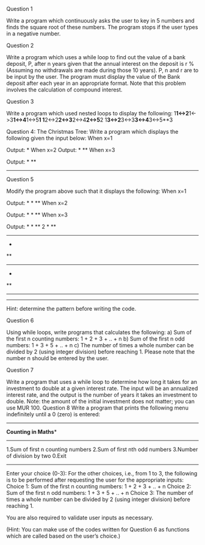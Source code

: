 Question 1

Write a program which continuously asks the user to key in 5 numbers and finds the square root of
these numbers.
The program stops if the user types in a negative number.

Question 2

Write a program which uses a while loop to find out the value of a bank deposit, P, after n years
given that the annual interest on the deposit is r % (Assuming no withdrawals are made during
those 10 years).
P, n and r are to be input by the user.
The program must display the value of the Bank deposit after each year in an appropriate format.
Note that this problem involves the calculation of compound interest.

Question 3

Write a program which used nested loops to display the following:
1**1<->2**1<->3**1<->4**1<->5**1
1**2<->2**2<->3**2<->4**2<->5**2
1**3<->2**3<->3**3<->4**3<->5**3

Question 4: 
The Christmas Tree:
Write a program which displays the following given the input below:
When x=1

Output:
*
When x=2
Output:
*
**
When x=3

Output:
*
**
***

Question 5

Modify the program above such that it displays the following:
When x=1

Output:
*
*
**
When x=2

Output:
*
*
**
When x=3

Output:
*
*
**
2
*
**
***
*
**
***
*
**
***
****
Hint: determine the pattern before writing the code.

Question 6

Using while loops, write programs that calculates the following:
a) Sum of the first n counting numbers: 1 + 2 + 3 + .. + n
b) Sum of the first n odd numbers: 1 + 3 + 5 + .. + n
c) The number of times a whole number can be divided by 2 (using integer division) before
reaching 1.
Please note that the number n should be entered by the user.

Question 7

Write a program that uses a while loop to determine how long it takes for an investment to double at
a given interest rate. The input will be an annualized interest rate, and the output is the number of
years it takes an investment to double.
Note: the amount of the initial investment does not matter; you can use MUR 100.
Question 8
Write a program that prints the following menu indefinitely until a 0 (zero) is entered:
**********************************
********Counting in Maths*********
**********************************
1.Sum of first n counting numbers
2.Sum of first nth odd numbers
3.Number of division by two
0.Exit
**********************************
Enter your choice (0-3):
For the other choices, i.e., from 1 to 3, the following is to be performed after requesting the user for
the appropriate inputs:
Choice 1: Sum of the first n counting numbers: 1 + 2 + 3 + .. + n
Choice 2: Sum of the first n odd numbers: 1 + 3 + 5 + .. + n
Choice 3: The number of times a whole number can be divided by 2 (using integer division) before
reaching 1.

You are also required to validate user inputs as necessary.

(Hint: You can make use of the codes written for Question 6 as functions which are called based on
the user’s choice.)
